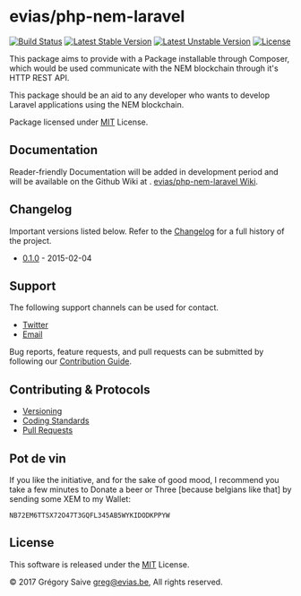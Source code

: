 # evias/php-nem-laravel

[![Build Status](https://api.travis-ci.org/evias/php-nem-laravel.svg?branch=master)](https://travis-ci.com/evias/php-nem-laravel)
[![Latest Stable Version](https://poser.pugx.org/evias/php-nem-laravel/version)](https://packagist.org/packages/evias/php-nem-laravel)
[![Latest Unstable Version](https://poser.pugx.org/evias/php-nem-laravel/v/unstable)](//packagist.org/packages/evias/php-nem-laravel)
[![License](https://poser.pugx.org/evias/php-nem-laravel/license)](https://packagist.org/packages/evias/php-nem-laravel)

This package aims to provide with a Package installable through Composer, which would be used communicate with the NEM blockchain through it's HTTP REST API.

This package should be an aid to any developer who wants to develop Laravel applications using the NEM blockchain.

Package licensed under [MIT](LICENSE) License.

## Documentation

Reader-friendly Documentation will be added in development period and will be available on the Github Wiki at . [evias/php-nem-laravel Wiki](https://github.com/evias/php-nem-laravel/wiki).

## Changelog

Important versions listed below. Refer to the [Changelog](CHANGELOG.md) for a full history of the project.

- [0.1.0](CHANGELOG.md) - 2015-02-04

## Support

The following support channels can be used for contact.

- [Twitter](https://twitter.com/@eVias)
- [Email](mailto:greg@evias.be)

Bug reports, feature requests, and pull requests can be submitted by following our [Contribution Guide](CONTRIBUTING.md).

## Contributing & Protocols

- [Versioning](CONTRIBUTING.md#versioning)
- [Coding Standards](CONTRIBUTING.md#coding-standards)
- [Pull Requests](CONTRIBUTING.md#pull-requests)

## Pot de vin

If you like the initiative, and for the sake of good mood, I recommend you take a few minutes to Donate a beer or Three [because belgians like that] by sending some XEM to my Wallet:

    NB72EM6TTSX72O47T3GQFL345AB5WYKIDODKPPYW

## License

This software is released under the [MIT](LICENSE) License.

© 2017 Grégory Saive <greg@evias.be>, All rights reserved.
